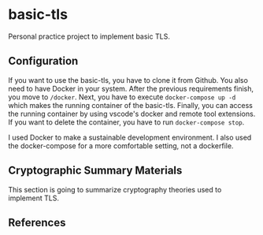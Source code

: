 # basic-tls
Personal practice project to implement basic TLS.

## Configuration
If you want to use the basic-tls, you have to clone it from Github. You also need to have Docker in your system. After the previous requirements finish, you move to `/docker`. Next, you have to execute `docker-compose up -d` which makes the running container of the basic-tls. Finally, you can access the running container by using vscode's docker and remote tool extensions. If you want to delete the container, you have to run `docker-compose stop`.

I used Docker to make a sustainable development environment. I also used the docker-compose for a more comfortable setting, not a dockerfile. 

## Cryptographic Summary Materials
This section is going to summarize cryptography theories used to implement TLS.

## References

